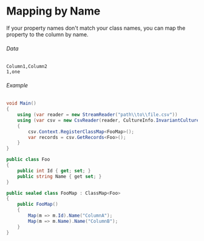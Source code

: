 # Mapping by Name

If your property names don't match your class names, you can map the property to the column by name.

###### Data

```
Column1,Column2
1,one
```

###### Example

```cs
void Main()
{
	using (var reader = new StreamReader("path\\to\\file.csv"))
	using (var csv = new CsvReader(reader, CultureInfo.InvariantCulture))
	{
		csv.Context.RegisterClassMap<FooMap>();
		var records = csv.GetRecords<Foo>();
	}
}

public class Foo
{
	public int Id { get; set; }
	public string Name { get set; }
}

public sealed class FooMap : ClassMap<Foo>
{
	public FooMap()
	{
		Map(m => m.Id).Name("ColumnA");
		Map(m => m.Name).Name("ColumnB");
	}
}
```
